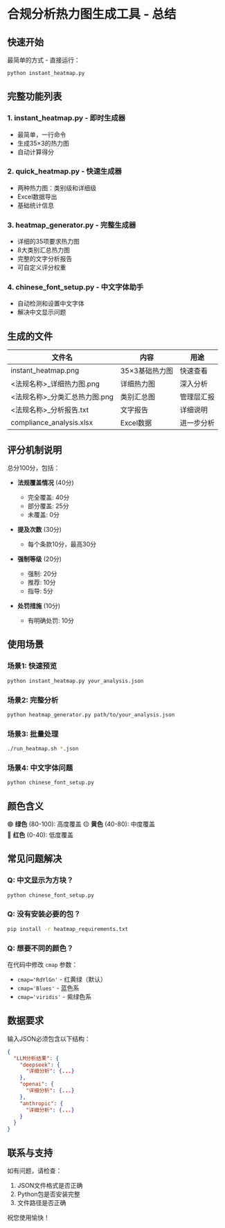 # 合规分析热力图生成工具 - 总结

## 快速开始

最简单的方式 - 直接运行：
```bash
python instant_heatmap.py
```

## 完整功能列表

### 1. **instant_heatmap.py** - 即时生成器
- 最简单，一行命令
- 生成35×3的热力图
- 自动计算得分

### 2. **quick_heatmap.py** - 快速生成器
- 两种热力图：类别级和详细级
- Excel数据导出
- 基础统计信息

### 3. **heatmap_generator.py** - 完整生成器
- 详细的35项要求热力图
- 8大类别汇总热力图
- 完整的文字分析报告
- 可自定义评分权重

### 4. **chinese_font_setup.py** - 中文字体助手
- 自动检测和设置中文字体
- 解决中文显示问题

## 生成的文件

| 文件名 | 内容 | 用途 |
|--------|------|------|
| instant_heatmap.png | 35×3基础热力图 | 快速查看 |
| <法规名称>_详细热力图.png | 详细热力图 | 深入分析 |
| <法规名称>_分类汇总热力图.png | 类别汇总图 | 管理层汇报 |
| <法规名称>_分析报告.txt | 文字报告 | 详细说明 |
| compliance_analysis.xlsx | Excel数据 | 进一步分析 |

## 评分机制说明

总分100分，包括：
- **法规覆盖情况** (40分)
  - 完全覆盖: 40分
  - 部分覆盖: 25分
  - 未覆盖: 0分
  
- **提及次数** (30分)
  - 每个条款10分，最高30分
  
- **强制等级** (20分)
  - 强制: 20分
  - 推荐: 10分
  - 指导: 5分
  
- **处罚措施** (10分)
  - 有明确处罚: 10分

## 使用场景

### 场景1: 快速预览
```bash
python instant_heatmap.py your_analysis.json
```

### 场景2: 完整分析
```bash
python heatmap_generator.py path/to/your_analysis.json
```

### 场景3: 批量处理
```bash
./run_heatmap.sh *.json
```

### 场景4: 中文字体问题
```bash
python chinese_font_setup.py
```

## 颜色含义

🟢 **绿色** (80-100): 高度覆盖
🟡 **黄色** (40-80): 中度覆盖  
🔴 **红色** (0-40): 低度覆盖

## 常见问题解决

### Q: 中文显示为方块？
```bash
python chinese_font_setup.py
```

### Q: 没有安装必要的包？
```bash
pip install -r heatmap_requirements.txt
```

### Q: 想要不同的颜色？
在代码中修改 `cmap` 参数：
- `cmap='RdYlGn'` - 红黄绿（默认）
- `cmap='Blues'` - 蓝色系
- `cmap='viridis'` - 紫绿色系

## 数据要求

输入JSON必须包含以下结构：
```json
{
  "LLM分析结果": {
    "deepseek": {
      "详细分析": {...}
    },
    "openai": {
      "详细分析": {...}
    },
    "anthropic": {
      "详细分析": {...}
    }
  }
}
```

## 联系与支持

如有问题，请检查：
1. JSON文件格式是否正确
2. Python包是否安装完整
3. 文件路径是否正确

祝您使用愉快！